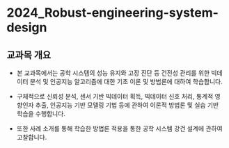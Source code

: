 # 2024_Robust-engineering-system-design

## 교과목 개요
- 본 교과목에서는 공학 시스템의 성능 유지와 고장 진단 등 건전성 관리를 위한 빅데이터 분석 및 인공지능 알고리즘에 대한 기초 이론 및 방법론에 대하여 학습합니다.

- 구체적으로 신뢰성 분석, 센서 기반 빅데이터 획득, 빅데이터 신호 처리, 통계적 영향인자 추출, 인공지능 기반 모델링 기법 등에 관하여 이론적 방법론 및 실습 기반 학습을 수행합니다. 

- 또한 사례 소개를 통해 학습한 방법론 적용을 통한 공학 시스템 강건 설계에 관하여 고찰합니다.
